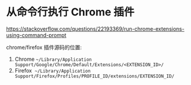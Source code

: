 # 从命令行执行 Chrome 插件

<!--
ID: 3dd22b89-36d7-4f04-87a7-25e0f83b6b30
Status: publish
Date: 2017-06-17T02:14:00
Modified: 2017-06-17T02:14:00
wp_id: 719
-->

https://stackoverflow.com/questions/22193369/run-chrome-extensions-using-command-prompt

chrome/firefox 插件源码的位置:

1. Chrome `~/Library/Application Support/Google/Chrome/Default/Extensions/<EXTENSION_ID>/`
2. Firefox  `~/Library/Application Support/Firefox/Profiles/PROFILE_ID/extensions/EXTENSION_ID/`